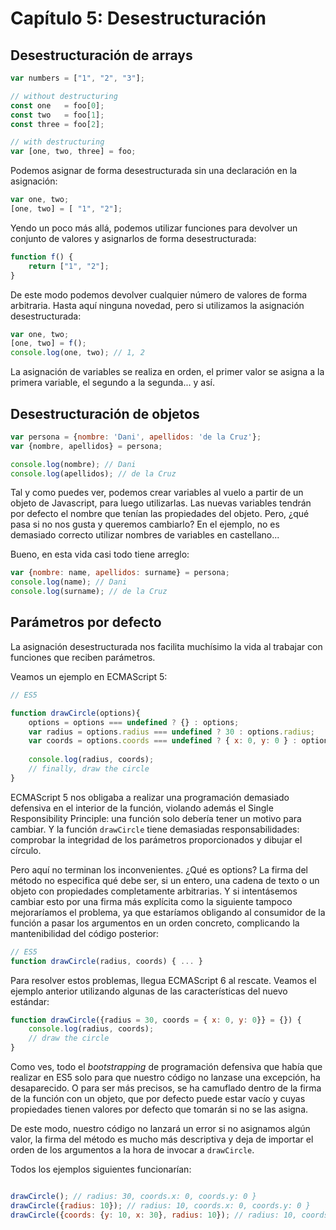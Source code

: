 # Capítulo 5: Desestructuración

## Desestructuración de arrays

```javascript
var numbers = ["1", "2", "3"];

// without destructuring
const one   = foo[0];
const two   = foo[1];
const three = foo[2];

// with destructuring
var [one, two, three] = foo;
```

Podemos asignar de forma desestructurada sin una declaración en la asignación:

```javascript
var one, two;
[one, two] = [ "1", "2"];
```

Yendo un poco más allá, podemos utilizar funciones para devolver un conjunto de valores y asignarlos de forma desestructurada:

```javascript
function f() {
    return ["1", "2"];
}
```

De este modo podemos devolver cualquier número de valores de forma arbitraria. Hasta aquí ninguna novedad, pero si utilizamos la asignación desestructurada:

```javascript
var one, two;
[one, two] = f();
console.log(one, two); // 1, 2
```

La asignación de variables se realiza en orden, el primer valor se asigna a la primera variable, el segundo a la segunda... y así.

## Desestructuración de objetos
```javascript
var persona = {nombre: 'Dani', apellidos: 'de la Cruz'};
var {nombre, apellidos} = persona;

console.log(nombre); // Dani
console.log(apellidos); // de la Cruz
```

Tal y como puedes ver, podemos crear variables al vuelo a partir de un objeto de Javascript, para luego utilizarlas. Las nuevas variables tendrán por defecto el nombre que tenían las propiedades del objeto. Pero, ¿qué pasa si no nos gusta y queremos cambiarlo? En el ejemplo, no es demasiado correcto utilizar nombres de variables en castellano...

Bueno, en esta vida casi todo tiene arreglo:

```javascript
var {nombre: name, apellidos: surname} = persona;
console.log(name); // Dani
console.log(surname); // de la Cruz
```

## Parámetros por defecto

La asignación desestructurada nos facilita muchísimo la vida al trabajar con funciones que reciben parámetros.

Veamos un ejemplo en ECMAScript 5:

```javascript
// ES5

function drawCircle(options){
    options = options === undefined ? {} : options;
    var radius = options.radius === undefined ? 30 : options.radius;
    var coords = options.coords === undefined ? { x: 0, y: 0 } : options.coords;
    
    console.log(radius, coords);
    // finally, draw the circle
}
```

ECMAScript 5 nos obligaba a realizar una programación demasiado defensiva en el interior de la función, violando además el Single Responsibility Principle: una función solo debería tener un motivo para cambiar. Y la función `drawCircle` tiene demasiadas responsabilidades: comprobar la integridad de los parámetros proporcionados y dibujar el círculo. 

Pero aquí no terminan los inconvenientes. ¿Qué es options? La firma del método no especifica qué debe ser, si un entero, una cadena de texto o un objeto con propiedades completamente arbitrarias. Y si intentásemos cambiar esto por una firma más explícita como la siguiente tampoco mejoraríamos el problema, ya que estaríamos obligando al consumidor de la función a pasar los argumentos en un orden concreto, complicando la mantenibilidad del código posterior:

```javascript
// ES5
function drawCircle(radius, coords) { ... }
```

Para resolver estos problemas, llegua ECMAScript 6 al rescate. Veamos el ejemplo anterior utilizando algunas de las características del nuevo estándar:

```javascript
function drawCircle({radius = 30, coords = { x: 0, y: 0}} = {}) {
    console.log(radius, coords);
    // draw the circle
}
```
Como ves, todo el *bootstrapping* de programación defensiva que había que realizar en ES5 solo para que nuestro código no lanzase una excepción, ha desaparecido. O para ser más precisos, se ha camuflado dentro de la firma de la función con un objeto, que por defecto puede estar vacío y cuyas propiedades tienen valores por defecto que tomarán si no se las asigna.

De este modo, nuestro código no lanzará un error si no asignamos algún valor, la firma del método es mucho más descriptiva y deja de importar el orden de los argumentos a la hora de invocar a `drawCircle`.

Todos los ejemplos siguientes funcionarían:

```javascript

drawCircle(); // radius: 30, coords.x: 0, coords.y: 0 }
drawCircle({radius: 10}); // radius: 10, coords.x: 0, coords.y: 0 }
drawCircle({coords: {y: 10, x: 30}, radius: 10}); // radius: 10, coords.x: 30, coords.y: 10 }
```